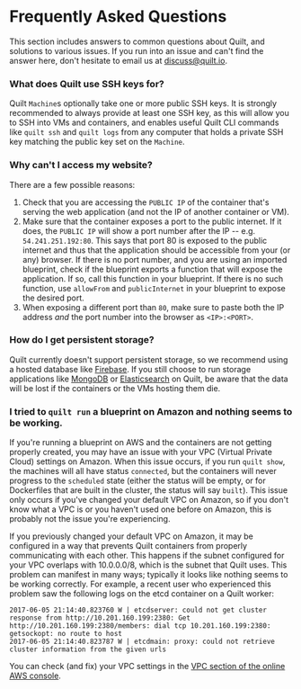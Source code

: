 # Frequently Asked Questions

This section includes answers to common questions about Quilt, and solutions
to various issues.  If you run into an issue and can't find the answer here,
don't hesitate to email us at [discuss@quilt.io](mailto:discuss@quilt.io).

### What does Quilt use SSH keys for?
Quilt `Machine`s optionally take one or more public SSH keys. It is strongly
recommended to always provide at least one SSH key, as this will allow you
to SSH into VMs and containers, and enables useful Quilt CLI commands like
`quilt ssh` and `quilt logs` from any computer that holds a private SSH key
matching the public key set on the `Machine`.

### Why can't I access my website?
There are a few possible reasons:

1. Check that you are accessing the `PUBLIC IP` of the container that's serving
  the web application (and not the IP of another container or VM).
2. Make sure that the container exposes a port to the public internet. If it
  does, the `PUBLIC IP` will show a port number after the IP -- e.g.
  `54.241.251.192:80`. This says that port 80 is exposed to the public internet
  and thus that the application should be accessible from your (or any) browser.
  If there is no port number, and you are using an imported blueprint, check if
  the blueprint exports a function that will expose the application. If so, call
  this function in your blueprint. If there is no such function, use `allowFrom`
  and `publicInternet` in your blueprint to expose the desired port.
3. When exposing a different port than `80`, make sure to paste both the
  IP address _and_ the port number into the browser as `<IP>:<PORT>`.

### How do I get persistent storage?
Quilt currently doesn't support persistent storage, so we recommend using
a hosted database like [Firebase](https://firebase.google.com/).
If you still choose to run storage applications like [MongoDB](https://github.com/quilt/mongo)
or [Elasticsearch](https://github.com/quilt/elasticsearch) on Quilt, be aware
that the data will be lost if the containers or the VMs hosting them die.

### I tried to `quilt run` a blueprint on Amazon and nothing seems to be working.
If you're running a blueprint on AWS and the containers are not getting properly
created, you may have an issue with your VPC (Virtual Private Cloud) settings
on Amazon.  When this issue occurs, if you run `quilt show`, the machines will
all have status `connected`, but the containers will never progress to the
`scheduled` state (either the status will be empty, or for Dockerfiles that are
built in the cluster, the status will say `built`).  This issue only occurs
if you've changed your default VPC on Amazon, so if you don't know what a VPC is
or you haven't used one before on Amazon, this is probably not the issue you're
experiencing.

If you previously changed your default VPC on Amazon, it may be configured in a
way that prevents Quilt containers from properly communicating with each other.
This happens if the subnet configured for your VPC overlaps with 10.0.0.0/8,
which is the subnet that Quilt uses. This problem can manifest in many ways;
typically it looks like nothing seems to be working correctly.  For example, a
recent user who experienced this problem saw the following logs on the etcd
container on a Quilt worker:

```console
2017-06-05 21:14:40.823760 W | etcdserver: could not get cluster response from http://10.201.160.199:2380: Get http://10.201.160.199:2380/members: dial tcp 10.201.160.199:2380: getsockopt: no route to host
2017-06-05 21:14:40.823787 W | etcdmain: proxy: could not retrieve cluster information from the given urls
```

You can check (and fix) your VPC settings in the
[VPC section of the online AWS console](http://console.aws.amazon.com/vpc).

